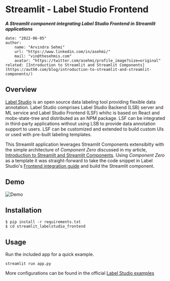 # Streamlit - Label Studio Frontend

_**A Streamlit component integrating Label Studio Frontend in Streamlit applications**_

    date: "2022-06-05"
    author:
        name: "Arvindra Sehmi"
        url: "https://www.linkedin.com/in/asehmi/"
        mail: "vin@thesehmis.com"
        avatar: "https://twitter.com/asehmi/profile_image?size=original"
    related: [Introduction to Streamlit and Streamlit Components](https://auth0.com/blog/introduction-to-streamlit-and-streamlit-components/)

## Overview

[Label Studio](https://labelstud.io/) is an open source data labeling tool providing flexible data annotation. Label Studio comprises Label Studio Backend (LSB) server and ML service and 
Label Studio Frontend (LSF) whihc is based on React and mobx-state-tree and distributed as an NPM package. LSF can be integrated in third-party applications
without using LSB to provide data annotation support to users. LSF can be customized and extended to build custom UIs or used with pre-built labeling templates. 

This Streamlit application leverages Streamlit Components extensibilty with the simple architecture of _Component Zero_ discussed in my article, 
[Introduction to Streamlit and Streamlit Components](https://auth0.com/blog/introduction-to-streamlit-and-streamlit-components/). Using _Component Zero_
as a template it was straight-forward to take the code snippet in Label Studio's [Frontend integration guide](https://labelstud.io/guide/frontend.html#Frontend-integration-guide)
and build the Streamlit component.

## Demo

![Demo](./images/streamlit-label-studio-frontend.gif)

## Installation
```
$ pip install -r requirements.txt
$ cd streamlit_labelstudio_frontend
```

## Usage
Run the included app for a quick example. 

```
streamlit run app.py
```

More configurations can be found in the official [Label Studio examples](https://github.com/heartexlabs/label-studio-frontend/tree/master/examples)
